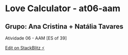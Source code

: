 # Love Calculator - at06-aam
## Grupo: Ana Cristina + Natália Tavares
Atividade 06 - AAM [ES of 39]

[Edit on StackBlitz ⚡️](https://stackblitz.com/edit/ionic-kxi9hc)

